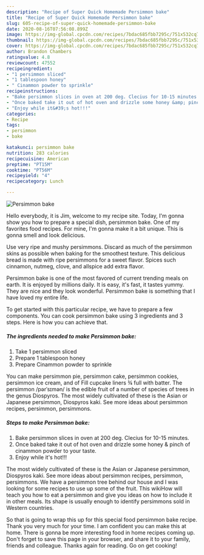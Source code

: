 ```yaml
---
description: "Recipe of Super Quick Homemade Persimmon bake"
title: "Recipe of Super Quick Homemade Persimmon bake"
slug: 605-recipe-of-super-quick-homemade-persimmon-bake
date: 2020-08-16T07:56:08.899Z
image: https://img-global.cpcdn.com/recipes/7bdac685fbb7295c/751x532cq70/persimmon-bake-recipe-main-photo.jpg
thumbnail: https://img-global.cpcdn.com/recipes/7bdac685fbb7295c/751x532cq70/persimmon-bake-recipe-main-photo.jpg
cover: https://img-global.cpcdn.com/recipes/7bdac685fbb7295c/751x532cq70/persimmon-bake-recipe-main-photo.jpg
author: Brandon Chambers
ratingvalue: 4.8
reviewcount: 47552
recipeingredient:
- "1 persimmon sliced"
- "1 tablespoon honey"
- " Cinammon powder to sprinkle"
recipeinstructions:
- "Bake persimmon slices in oven at 200 deg. Clecius for 10-15 minutes."
- "Once baked take it out of hot oven and drizzle some honey &amp; pinch of cinammon powder to your taste."
- "Enjoy while it&#39;s hot!!!"
categories:
- Recipe
tags:
- persimmon
- bake

katakunci: persimmon bake 
nutrition: 283 calories
recipecuisine: American
preptime: "PT15M"
cooktime: "PT56M"
recipeyield: "4"
recipecategory: Lunch

---
```



![Persimmon bake](https://img-global.cpcdn.com/recipes/7bdac685fbb7295c/751x532cq70/persimmon-bake-recipe-main-photo.jpg)

Hello everybody, it is Jim, welcome to my recipe site. Today, I'm gonna show you how to prepare a special dish, persimmon bake. One of my favorites food recipes. For mine, I'm gonna make it a bit unique. This is gonna smell and look delicious.

Use very ripe and mushy persimmons. Discard as much of the persimmon skins as possible when baking for the smoothest texture. This delicious bread is made with ripe persimmons for a sweet flavor. Spices such cinnamon, nutmeg, clove, and allspice add extra flavor.

Persimmon bake is one of the most favored of current trending meals on earth. It is enjoyed by millions daily. It is easy, it's fast, it tastes yummy. They are nice and they look wonderful. Persimmon bake is something that I have loved my entire life.


To get started with this particular recipe, we have to prepare a few components. You can cook persimmon bake using 3 ingredients and 3 steps. Here is how you can achieve that.

<!--inarticleads1-->

##### The ingredients needed to make Persimmon bake:

1. Take 1 persimmon sliced
1. Prepare 1 tablespoon honey
1. Prepare  Cinammon powder to sprinkle


You can make persimmon pie, persimmon cake, persimmon cookies, persimmon ice cream, and of Fill cupcake liners ¾ full with batter. The persimmon /pərˈsɪmən/ is the edible fruit of a number of species of trees in the genus Diospyros. The most widely cultivated of these is the Asian or Japanese persimmon, Diospyros kaki. See more ideas about persimmon recipes, persimmon, persimmons. 

<!--inarticleads2-->

##### Steps to make Persimmon bake:

1. Bake persimmon slices in oven at 200 deg. Clecius for 10-15 minutes.
1. Once baked take it out of hot oven and drizzle some honey &amp; pinch of cinammon powder to your taste.
1. Enjoy while it&#39;s hot!!!


The most widely cultivated of these is the Asian or Japanese persimmon, Diospyros kaki. See more ideas about persimmon recipes, persimmon, persimmons. We have a persimmon tree behind our house and I was looking for some recipes to use up some of the fruit. This wikiHow will teach you how to eat a persimmon and give you ideas on how to include it in other meals. Its shape is usually enough to identify persimmons sold in Western countries. 

So that is going to wrap this up for this special food persimmon bake recipe. Thank you very much for your time. I am confident you can make this at home. There is gonna be more interesting food in home recipes coming up. Don't forget to save this page in your browser, and share it to your family, friends and colleague. Thanks again for reading. Go on get cooking!
